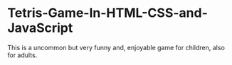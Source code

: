# Tetris-Game-In-HTML-CSS-and-JavaScript
This is a uncommon but very funny and, enjoyable game for children, also for adults.
